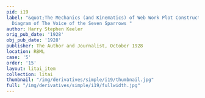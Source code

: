 ```yaml
---
pid: i19
label: "&quot;The Mechanics (and Kinematics) of Web Work Plot Construction&quot;,
  Diagram of The Voice of the Seven Sparrows "
author: Harry Stephen Keeler
orig_pub_date: '1928'
obj_pub_date: '1928'
publisher: The Author and Journalist, October 1928
location: RBML
case: '5'
order: '15'
layout: litai_item
collection: litai
thumbnail: "/img/derivatives/simple/i19/thumbnail.jpg"
full: "/img/derivatives/simple/i19/fullwidth.jpg"
---
```


